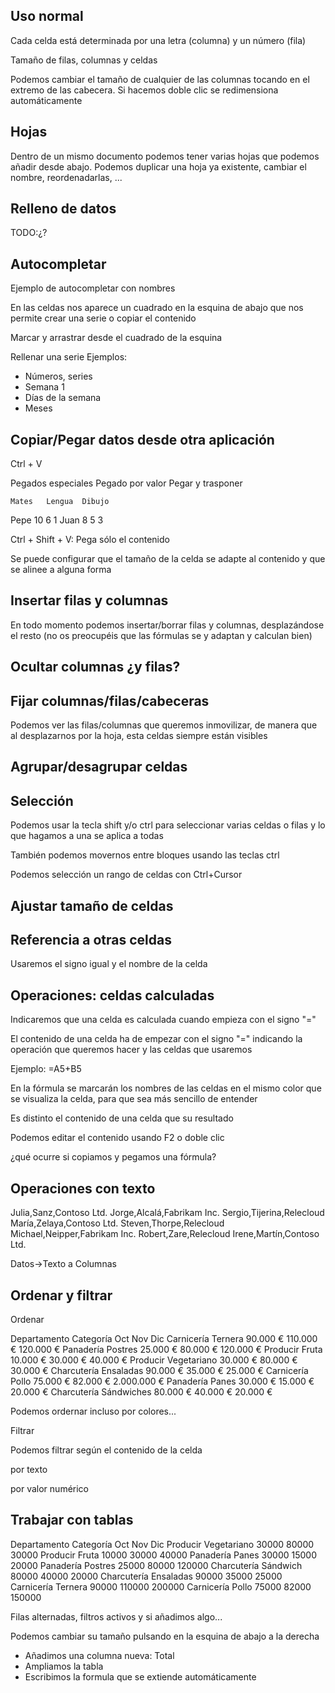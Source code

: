 ## Uso normal

Cada celda está determinada por una letra (columna) y un número (fila)

Tamaño de filas, columnas y celdas

Podemos cambiar el tamaño de cualquier de las columnas tocando en el extremo de las cabecera. Si hacemos doble clic se redimensiona automáticamente

## Hojas

Dentro de un mismo documento podemos tener varias hojas que podemos añadir desde abajo.
Podemos duplicar una hoja ya existente, cambiar el nombre, reordenadarlas, ...

## Relleno de datos
TODO:¿?

## Autocompletar

Ejemplo de autocompletar con nombres

En las celdas nos aparece un cuadrado en la  esquina de abajo que nos permite crear una serie o copiar el contenido

Marcar y arrastrar desde el cuadrado de la esquina

Rellenar una serie
Ejemplos: 
* Números, series
* Semana 1
* Días de la semana
* Meses



## Copiar/Pegar datos desde otra aplicación

Ctrl + V

Pegados especiales
Pegado por valor
Pegar y trasponer

	Mates	Lengua	Dibujo
Pepe	10	6	1
Juan	8	5	3


Ctrl + Shift + V: Pega sólo el contenido

Se puede configurar que el tamaño de la celda se adapte al contenido y que se alinee a alguna forma

## Insertar filas y columnas

En todo momento podemos insertar/borrar filas y columnas, desplazándose el resto (no os preocupéis que las fórmulas se y adaptan y calculan bien)

## Ocultar columnas ¿y  filas?


## Fijar columnas/filas/cabeceras

Podemos ver las filas/columnas que queremos inmovilizar, de manera que al desplazarnos por la hoja, esta celdas siempre están visibles

## Agrupar/desagrupar celdas

## Selección

Podemos usar la tecla shift y/o ctrl para seleccionar varias celdas o filas y lo que hagamos a una se aplica a todas

También podemos movernos entre bloques usando las teclas ctrl

Podemos selección un rango de celdas con  Ctrl+Cursor



## Ajustar tamaño de celdas

## Referencia a otras celdas

Usaremos el signo igual y el nombre de la celda

## Operaciones: celdas calculadas

Indicaremos que una celda es calculada cuando empieza con el signo "="

El contenido de una celda ha de empezar con el signo "=" indicando la operación que queremos hacer y las celdas que usaremos

Ejemplo: =A5+B5

En la fórmula se marcarán los nombres de las celdas en el mismo color que se visualiza la celda, para que sea más sencillo de entender

Es distinto el contenido de una celda que su resultado

Podemos editar el contenido usando F2 o doble clic

¿qué ocurre si copiamos y pegamos una fórmula?

## Operaciones con texto

Julia,Sanz,Contoso Ltd.
Jorge,Alcalá,Fabrikam Inc.
Sergio,Tijerina,Relecloud
María,Zelaya,Contoso Ltd.
Steven,Thorpe,Relecloud
Michael,Neipper,Fabrikam Inc.
Robert,Zare,Relecloud
Irene,Martín,Contoso Ltd.

Datos->Texto a Columnas

## Ordenar y filtrar

Ordenar

Departamento	Categoría	Oct	Nov	Dic
Carnicería	Ternera	90.000 €	110.000 €	120.000 €
Panadería	Postres	25.000 €	80.000 €	120.000 €
Producir	Fruta	10.000 €	30.000 €	40.000 €
Producir	Vegetariano	30.000 €	80.000 €	30.000 €
Charcutería	Ensaladas	90.000 €	35.000 €	25.000 €
Carnicería	Pollo	75.000 €	82.000 €	2.000.000 €
Panadería	Panes	30.000 €	15.000 €	20.000 €
Charcutería	Sándwiches	80.000 €	40.000 €	20.000 €

Podemos ordernar incluso por colores...

Filtrar

Podemos filtrar según el contenido de la celda

por texto

por valor numérico

## Trabajar con tablas

Departamento	Categoría	Oct	Nov	Dic
Producir	Vegetariano	30000	80000	30000
Producir	Fruta	10000	30000	40000
Panadería	Panes	30000	15000	20000
Panadería	Postres	25000	80000	120000
Charcutería	Sándwich	80000	40000	20000
Charcutería	Ensaladas	90000	35000	25000
Carnicería	Ternera	90000	110000	200000
Carnicería	Pollo	75000	82000	150000

Filas alternadas, filtros activos y si añadimos algo...

Podemos cambiar su tamaño pulsando en la esquina de abajo a la derecha

* Añadimos una columna nueva: Total 
* Ampliamos la tabla
* Escribimos la formula que se extiende automáticamente


